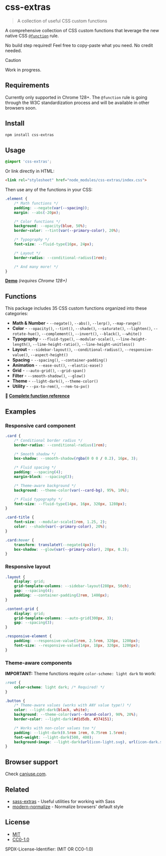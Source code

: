 # css-extras

> A collection of useful CSS custom functions

A comprehensive collection of CSS custom functions that leverage the new native CSS [`@function`](https://www.w3.org/TR/css-mixins-1/) rule.

No build step required! Feel free to copy-paste what you need. No credit needed.

> [!CAUTION]
> Work in progress.

## Requirements

Currently only supported in Chrome 128+. The `@function` rule is going through the W3C standardization process and will be available in other browsers soon.

## Install

```sh
npm install css-extras
```

## Usage

```css
@import 'css-extras';
```

Or link directly in HTML:

```html
<link rel="stylesheet" href="node_modules/css-extras/index.css">
```

Then use any of the functions in your CSS:

```css
.element {
	/* Math functions */
	padding: --negate(var(--spacing));
	margin: --abs(-20px);

	/* Color functions */
	background: --opacity(blue, 50%);
	border-color: --tint(var(--primary-color), 20%);

	/* Typography */
	font-size: --fluid-type(16px, 24px);

	/* Layout */
	border-radius: --conditional-radius(1rem);

	/* And many more! */
}
```

[**Demo**](https://sindresorhus.com/css-extras/example.html) *(requires Chrome 128+)*

## Functions

This package includes 35 CSS custom functions organized into these categories:

- **Math & Number** - `--negate()`, `--abs()`, `--lerp()`, `--map-range()`
- **Color** - `--opacity()`, `--tint()`, `--shade()`, `--saturate()`, `--lighten()`, `--rotate-hue()`, `--complement()`, `--invert()`, `--black()`, `--white()`
- **Typography** - `--fluid-type()`, `--modular-scale()`, `--line-height-length()`, `--line-height-ratio()`, `--line-height-unitless()`
- **Layout** - `--sidebar-layout()`, `--conditional-radius()`, `--responsive-value()`, `--aspect-height()`
- **Spacing** - `--spacing()`, `--container-padding()`
- **Animation** - `--ease-out()`, `--elastic-ease()`
- **Grid** - `--auto-grid()`, `--grid-span()`
- **Filter** - `--smooth-shadow()`, `--glow()`
- **Theme** - `--light-dark()`, `--theme-color()`
- **Utility** - `--px-to-rem()`, `--rem-to-px()`

**📖 [Complete function reference](docs/functions.md)**

## Examples

### Responsive card component

```css
.card {
	/* Conditional border radius */
	border-radius: --conditional-radius(1rem);

	/* Smooth shadow */
	box-shadow: --smooth-shadow(rgba(0 0 0 / 0.2), 16px, 3);

	/* Fluid spacing */
	padding: --spacing(4);
	margin-block: --spacing(3);

	/* Theme-aware background */
	background: --theme-color(var(--card-bg), 95%, 10%);

	/* Fluid typography */
	font-size: --fluid-type(14px, 16px, 320px, 1280px);
}

.card-title {
	font-size: --modular-scale(1rem, 1.25, 2);
	color: --shade(var(--primary-color), 20%);
}

.card:hover {
	transform: translateY(--negate(4px));
	box-shadow: --glow(var(--primary-color), 20px, 0.3);
}
```

### Responsive layout

```css
.layout {
	display: grid;
	grid-template-columns: --sidebar-layout(280px, 50ch);
	gap: --spacing(4);
	padding: --container-padding(2rem, 1400px);
}

.content-grid {
	display: grid;
	grid-template-columns: --auto-grid(300px, 3);
	gap: --spacing(3);
}

.responsive-element {
	padding: --responsive-value(1rem, 2.5rem, 320px, 1200px);
	font-size: --responsive-value(14px, 18px, 320px, 1200px);
}
```

### Theme-aware components

**IMPORTANT:** Theme functions require `color-scheme: light dark` to work:

```css
:root {
	color-scheme: light dark; /* Required! */
}

.button {
	/* Theme-aware values (works with ANY value type!) */
	color: --light-dark(black, white);
	background: --theme-color(var(--brand-color), 90%, 20%);
	border-color: --light-dark(#d1d5db, #374151);

	/* Works with non-color values too */
	padding: --light-dark(0.5rem 1rem, 0.75rem 1.5rem);
	font-weight: --light-dark(500, 400);
	background-image: --light-dark(url(icon-light.svg), url(icon-dark.svg));
}
```

## Browser support

Check [caniuse.com](https://caniuse.com/?search=%40function).

## Related

- [sass-extras](https://github.com/sindresorhus/sass-extras) - Useful utilities for working with Sass
- [modern-normalize](https://github.com/sindresorhus/modern-normalize) - Normalize browsers' default style

## License

- [MIT](license-mit)
- [CC0-1.0](license-cc0)

SPDX-License-Identifier: (MIT OR CC0-1.0)
